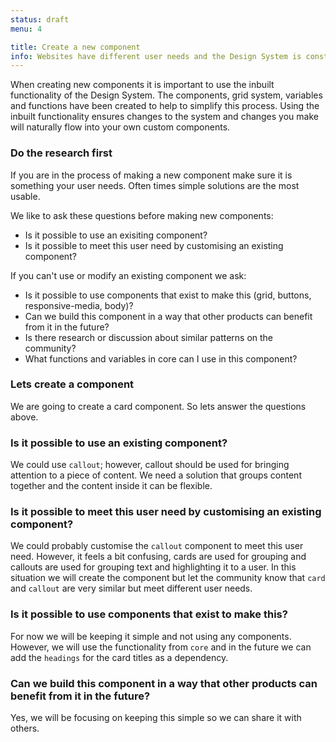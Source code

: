 ```yaml
---
status: draft
menu: 4

title: Create a new component
info: Websites have different user needs and the Design System is constantly changing. To meet these user needs you may have to create your own components.
---
```


When creating new components it is important to use the inbuilt functionality of the Design System. The components, grid system, variables and functions have been created to help to simplify this process. Using the inbuilt functionality ensures changes to the system and changes you make will naturally flow into your own custom components.

### Do the research first

If you are in the process of making a new component make sure it is something your user needs. Often times simple solutions are the most usable.

We like to ask these questions before making new components:

- Is it possible to use an exisiting component?
- Is it possible to meet this user need by customising an existing component?

If you can't use or modify an existing component we ask:

- Is it possible to use components that exist to make this (grid, buttons, responsive-media, body)?
- Can we build this component in a way that other products can benefit from it in the future?
- Is there research or discussion about similar patterns on the community?
- What functions and variables in core can I use in this component?

### Lets create a component

We are going to create a card component. So lets answer the questions above.

### Is it possible to use an existing component?

We could use `callout`; however, callout should be used for bringing attention to a piece of content. We need a solution that groups content together and the content inside it can be flexible.

### Is it possible to meet this user need by customising an existing component?

We could probably customise the `callout` component to meet this user need. However, it feels a bit confusing, cards are used for grouping and callouts are used for grouping text and highlighting it to a user. In this situation we will create the component but let the community know that `card` and `callout` are very similar but meet different user needs.

### Is it possible to use components that exist to make this?

For now we will be keeping it simple and not using any components. However, we will use the functionality from `core` and in the future we can add the `headings` for the card titles as a dependency.

### Can we build this component in a way that other products can benefit from it in the future?

Yes, we will be focusing on keeping this simple so we can share it with others.